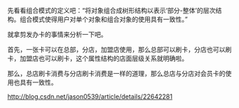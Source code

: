  先看看组合模式的定义吧：“将对象组合成树形结构以表示‘部分-整体’的层次结构。组合模式使得用户对单个对象和组合对象的使用具有一致性。”

   就拿剪发办卡的事情来分析一下吧。

   首先，一张卡可以在总部，分店，加盟店使用，那么总部可以刷卡，分店也可以刷卡，加盟店也可以刷卡，这个属性结构的店面层级关系就明确啦。

   那么，总店刷卡消费与分店刷卡消费是一样的道理，那么总店与分店对会员卡的使用也具有一致性。
   
   
   http://blog.csdn.net/jason0539/article/details/22642281
